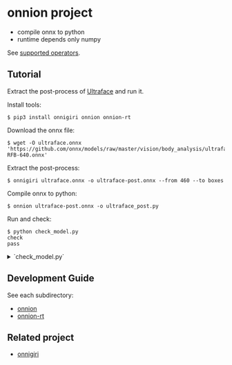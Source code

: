 # onnion project

- compile onnx to python
- runtime depends only numpy

See [supported operators](https://github.com/Idein/onnion/tree/master/runtime#supported-operators).

## Tutorial
Extract the post-process of [Ultraface](https://github.com/onnx/models/tree/master/vision/body_analysis/ultraface) and run it.

Install tools:

```
$ pip3 install onnigiri onnion onnion-rt
```

Download the onnx file:

```
$ wget -O ultraface.onnx 'https://github.com/onnx/models/raw/master/vision/body_analysis/ultraface/models/version-RFB-640.onnx'
```

Extract the post-process:

```
$ onnigiri ultraface.onnx -o ultraface-post.onnx --from 460 --to boxes
```

Compile onnx to python:

```
$ onnion ultraface-post.onnx -o ultraface_post.py
```

Run and check:

```
$ python check_model.py
check
pass
```

<details>
<summary> `check_model.py` </summary>

```py
import onnxruntime
import numpy as np

from ultraface_post import Graph0

if __name__ == "__main__":
    x = np.random.randn(1,17640, 4).astype(np.float32)
    sess = onnxruntime.InferenceSession('ultraface-post.onnx')
    expeced = sess.run(['boxes'], {'460': x})

    y = Graph0().run(x)

    for a,b in zip(expeced, y):
        print("check")
        assert np.all(abs(a-b) < 1e-4)

    print("pass")
```
</details>

## Development Guide
See each subdirectory:

- [onnion](https://github.com/Idein/onnion/tree/master/compiler#development-guide)
- [onnion-rt](https://github.com/Idein/onnion/tree/master/runtime#development-guide)

## Related project

- [onnigiri](https://github.com/Idein/onnigiri)
